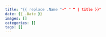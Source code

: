 ```yaml
---
title: "{{ replace .Name "-" " " | title }}"
date: {{ .Date }}
images: []
categories: []
tags: []
---
```

